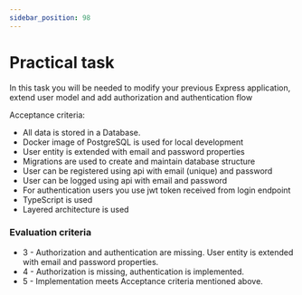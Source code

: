 ```yaml
---
sidebar_position: 98
---
```


# Practical task

In this task you will be needed to modify your previous Express application, extend user model and add authorization and authentication flow

Acceptance criteria:
- All data is stored in a Database.
- Docker image of PostgreSQL is used for local development
- User entity is extended with email and password properties
- Migrations are used to create and maintain database structure
- User can be registered using api with email (unique) and password
- User can be logged using api with email and password
- For authentication users you use jwt token received from login endpoint
- TypeScript is used
- Layered architecture is used

### Evaluation criteria

- 3 - Authorization and authentication are missing. User entity is extended with email and password properties.
- 4 - Authorization is missing, authentication is implemented.
- 5 - Implementation meets Acceptance criteria mentioned above.